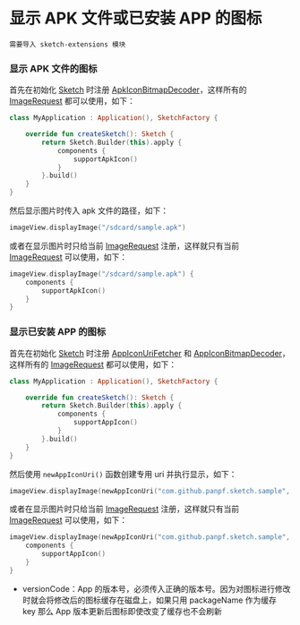 # 显示 APK 文件或已安装 APP 的图标

`需要导入 sketch-extensions 模块`

### 显示 APK 文件的图标

首先在初始化 [Sketch] 时注册 [ApkIconBitmapDecoder]，这样所有的 [ImageRequest] 都可以使用，如下：

```kotlin
class MyApplication : Application(), SketchFactory {

    override fun createSketch(): Sketch {
        return Sketch.Builder(this).apply {
            components {
                supportApkIcon()
            }
        }.build()
    }
}
```

然后显示图片时传入 apk 文件的路径，如下：

```kotlin
imageView.displayImage("/sdcard/sample.apk")
```

或者在显示图片时只给当前 [ImageRequest] 注册，这样就只有当前 [ImageRequest] 可以使用，如下：

```kotlin
imageView.displayImage("/sdcard/sample.apk") {
    components {
        supportApkIcon()
    }
}
```

### 显示已安装 APP 的图标

首先在初始化 [Sketch] 时注册 [AppIconUriFetcher] 和 [AppIconBitmapDecoder]，这样所有的 [ImageRequest] 都可以使用，如下：

```kotlin
class MyApplication : Application(), SketchFactory {

    override fun createSketch(): Sketch {
        return Sketch.Builder(this).apply {
            components {
                supportAppIcon()
            }
        }.build()
    }
}
```

然后使用 `newAppIconUri()` 函数创建专用 uri 并执行显示，如下：

```kotlin
imageView.displayImage(newAppIconUri("com.github.panpf.sketch.sample", versionCode = 1))
```

或者在显示图片时只给当前 [ImageRequest] 注册，这样就只有当前 [ImageRequest] 可以使用，如下：

```kotlin
imageView.displayImage(newAppIconUri("com.github.panpf.sketch.sample", versionCode = 1)) {
    components {
        supportAppIcon()
    }
}
```

* versionCode：App 的版本号，必须传入正确的版本号。因为对图标进行修改时就会将修改后的图标缓存在磁盘上，如果只用 packageName 作为缓存 key 那么 App
  版本更新后图标即使改变了缓存也不会刷新

[Sketch]: ../../sketch-core/src/main/java/com/github/panpf/sketch/Sketch.kt

[AppIconBitmapDecoder]: ../../sketch-extensions-core/src/main/java/com/github/panpf/sketch/decode/AppIconBitmapDecoder.kt

[ApkIconBitmapDecoder]: ../../sketch-extensions-core/src/main/java/com/github/panpf/sketch/decode/ApkIconBitmapDecoder.kt

[AppIconUriFetcher]: ../../sketch-extensions-core/src/main/java/com/github/panpf/sketch/fetch/AppIconUriFetcher.kt

[ImageRequest]: ../../sketch-core/src/main/java/com/github/panpf/sketch/request/ImageRequest.kt
